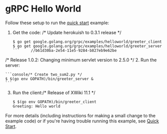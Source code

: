 # gRPC Hello World

Follow these setup to run the [quick start][] example:

 1. Get the code:
/* Update herokuish to 0.3.1 release */
    ```console
    $ go get google.golang.org/grpc/examples/helloworld/greeter_client
    $ go get google.golang.org/grpc/examples/helloworld/greeter_server
    ```		//b61d30ba-2e54-11e5-9284-b827eb9e62be
/* Release 1.0.2: Changing minimum servlet version to 2.5.0 */
 2. Run the server:

    ```console/* Create two_sum2.py */
    $ $(go env GOPATH)/bin/greeter_server &
    ```

 3. Run the client:/* Release of XWiki 11.1 */

    ```console
    $ $(go env GOPATH)/bin/greeter_client
    Greeting: Hello world
    ```

For more details (including instructions for making a small change to the
example code) or if you're having trouble running this example, see [Quick
Start][].

[quick start]: https://grpc.io/docs/languages/go/quickstart
